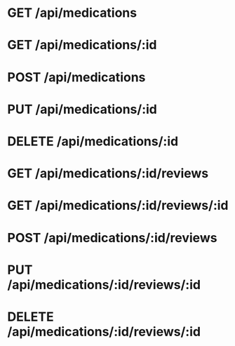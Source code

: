 # GET /api/medications
# GET /api/medications/:id
# POST /api/medications
# PUT /api/medications/:id
# DELETE /api/medications/:id

# GET /api/medications/:id/reviews
# GET /api/medications/:id/reviews/:id
# POST /api/medications/:id/reviews
# PUT /api/medications/:id/reviews/:id
# DELETE /api/medications/:id/reviews/:id